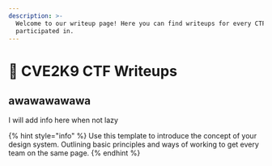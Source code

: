 ```yaml
---
description: >-
  Welcome to our writeup page! Here you can find writeups for every CTF we
  participated in.
---
```


# 🐾 CVE2K9 CTF Writeups

## awawawawawa

I will add info here when not lazy

{% hint style="info" %}
Use this template to introduce the concept of your design system. Outlining basic principles and ways of working to get every team on the same page.
{% endhint %}
